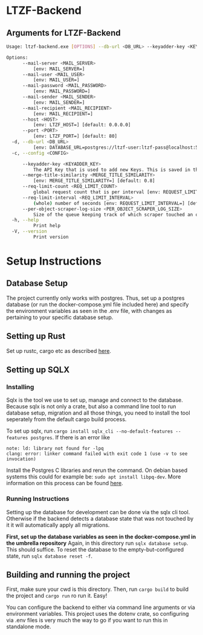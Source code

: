 # LTZF-Backend
## Arguments for LTZF-Backend
```bash
Usage: ltzf-backend.exe [OPTIONS] --db-url <DB_URL> --keyadder-key <KEYADDER_KEY>

Options:
      --mail-server <MAIL_SERVER>
          [env: MAIL_SERVER=]
      --mail-user <MAIL_USER>
          [env: MAIL_USER=]
      --mail-password <MAIL_PASSWORD>
          [env: MAIL_PASSWORD=]
      --mail-sender <MAIL_SENDER>
          [env: MAIL_SENDER=]
      --mail-recipient <MAIL_RECIPIENT>
          [env: MAIL_RECIPIENT=]
      --host <HOST>
          [env: LTZF_HOST=] [default: 0.0.0.0]
      --port <PORT>
          [env: LTZF_PORT=] [default: 80]
  -d, --db-url <DB_URL>
          [env: DATABASE_URL=postgres://ltzf-user:ltzf-pass@localhost:5432/ltzf]
  -c, --config <CONFIG>

      --keyadder-key <KEYADDER_KEY>
          The API Key that is used to add new Keys. This is saved in the database. [env: LTZF_KEYADDER_KEY=]
      --merge-title-similarity <MERGE_TITLE_SIMILARITY>
          [env: MERGE_TITLE_SIMILARITY=] [default: 0.8]
      --req-limit-count <REQ_LIMIT_COUNT>
          global request count that is per interval [env: REQUEST_LIMIT_COUNT=] [default: 4096]
      --req-limit-interval <REQ_LIMIT_INTERVAL>
          (whole) number of seconds [env: REQUEST_LIMIT_INTERVAL=] [default: 2]
      --per-object-scraper-log-size <PER_OBJECT_SCRAPER_LOG_SIZE>
          Size of the queue keeping track of which scraper touched an object [env: PER_OBJECT_SCRAPER_LOG_SIZE=] [default: 5]
  -h, --help
          Print help
  -V, --version
          Print version
```

# Setup Instructions
## Database Setup
The project currently only works with postgres. Thus, set up a postgres database (or run the docker-compose.yml file included here)  and specify the environment variables as seen in the .env file, with changes as pertaining to your specific database setup.

## Setting up Rust
Set up rustc, cargo etc as described [here](https://rustup.rs/).

## Setting up SQLX
### Installing
Sqlx is the tool we use to set up, manage and connect to the database.
Because sqlx is not only a crate, but also a command line tool to run database setup, migration and all those things, you need to install the tool seperately from the default cargo build process.

To set up sqlx, run `cargo install sqlx_cli --no-default-features --features postgres`. If there is an error like 
```
note: ld: library not found for -lpq
clang: error: linker command failed with exit code 1 (use -v to see invocation)
```
Install the Postgres C libraries and rerun the command. On debian based systems this could for example be: `sudo apt install libpq-dev`.
More information on this process can be found [here](https://sqlx.dev/article/How_to_install_SQLX.html).

### Running Instructions
Setting up the database for development can be done via the sqlx cli tool. Otherwise if the backend detects a database state that was not touched by it it will automatically apply all migrations.

**First, set up the database variables as seen in the docker-compose.yml in the umbrella repository**
Again, in this directory run `sqlx database setup`. This should suffice.
To reset the database to the empty-but-configured state, run `sqlx database reset -f`.

## Building and running the project
First, make sure your cwd is this directory. Then, run `cargo build` to build the project and `cargo run` ro run it.  Easy!

You can configure the backend to either via command line arguments or via environment variables. This  project uses the dotenv crate, so configuring via .env files is very much the way to go if you want to run this in standalone mode.